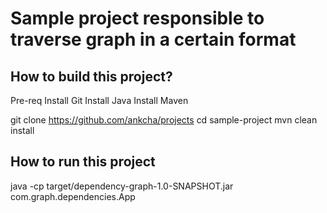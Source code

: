 # Sample project responsible to traverse graph in a certain format

## How to build this project?
Pre-req
Install Git
Install Java
Install Maven

git clone https://github.com/ankcha/projects
cd sample-project
mvn clean install

## How to run this project

java -cp target/dependency-graph-1.0-SNAPSHOT.jar com.graph.dependencies.App


